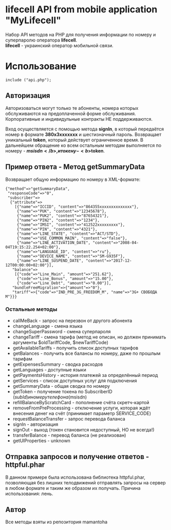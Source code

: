 # lifecell API from mobile application "MyLifecell"

Набор API методов на PHP для получения информации по номеру и суперпаролю оператора <b>lifecell</b>.<br>
<b>lifecell</b> - украинский оператор мобильной связи.

# Использование
```
include ("api.php");
```

## Авторизация

Авторизоваться могут только те абоненты, номера которых обслуживаются на предоплаченной форме обслуживания. Корпоративные и индивидульные контракты НЕ поддерживаются.

Вход осуществляется с помощью метода <b>signIn</b>, в который передаётся номер в формате <b>380х3ххххххх</b> и шестизначный пароль.
Возвращает уникальный <b>token</b>, который действует ограниченное время.
В дальнейшем обращение ко всем остальным методам выполняется по номеру - <b>$msisdn</b>, и токену - <b>$token</b>.

## Пример ответа - Метод getSummaryData

Возвращает общую информацию по номеру в XML-формате:

```
{"method"=>"getSummaryData",
 "responseCode"=>"0",
 "subscriber"=>
  {"attribute"=>
    [{"name"=>"ICCID", "content"=>"864355xxxxxxxxxxxxxx"},
     {"name"=>"PUK", "content"=>"12345678"},
     {"name"=>"PUK2", "content"=>"87654321"},
     {"name"=>"PIN2", "content"=>"1234"},
     {"name"=>"IMSI", "content"=>"412522xxxxxxxxx"},
     {"name"=>"PIN", "content"=>"4321"},
     {"name"=>"LINE_STATE", "content"=>"ACT/STD"},
     {"name"=>"USE_COMMON_MAIN", "content"=>"false"},
     {"name"=>"LINE_ACTIVATION_DATE", "content"=>"2008-04-04T19:15:22.254+02:00"},
     {"name"=>"LANGUAGE_ID", "content"=>"ru"},
     {"name"=>"DEVICE_NAME", "content"=>"SM-G935F"},
     {"name"=>"LINE_SUSPEND_DATE", "content"=>"2017-12-12T00:00:00+02:00"}],
   "balance"=>
    [{"code"=>"Line_Main", "amount"=>"251.62"},
     {"code"=>"Line_Bonus", "amount"=>"15.00"},
     {"code"=>"Line_Debt", "amount"=>"0.00"}],
   "bundleFreeMigration"=>{"amount"=>"0"},
   "tariff"=>{"code"=>"IND_PRE_3G_FREEDOM_M", "name"=>"3G+ СВОБОДА M"}}}
```
### Остальные методы

* callMeBack - запрос на перезвон от другого абонента
* changeLanguage - смена языка
* changeSuperPassword - смена суперпароля
* changeTariff - смена тарифа (метод не описан, но должен принимать аргументы $oldTariffCode, $newTariffCode)
* getAvailableTariffs - получить список доступных тарифов
* getBalances - получить все балансы по номеру, даже по прошлым тарифам
* getExpensesSummary - сводка расходов
* getLanguages - доступные языки
* getPaymentsHistory - история платежей за определённый период
* getServices - список доступных услуг для подключения
* getSummaryData - общая сводка по номеру
* getToken - получение токена по SubscriberID ($subId) и номеру телефона ($msisdn)
* refillBalanceByScratchCard - пополнение счёта скретч-картой
* removeFromPreProcessing - отключение услуги, которая ждёт внесения денег на счёт (принимает параметр SERVICE_CODE)
* requestBalanceTransfer - запрос перевода баланса
* signIn - авторизация
* signOut - выход (токен становится недоступный, НО не всегда!)
* transferBalance - перевод баланса (не реализован)
* getUIProperties - unknown

## Отправка запросов и получение ответов - httpful.phar

В данном примере была использована библиотека httpful.phar, позволяющая без лишних телодвижений отправлять запросы на сервер в любом формате и таким же образом их получать.
Причина использования: лень.

## Автор

Все методы взяты из репозитория mamantoha

